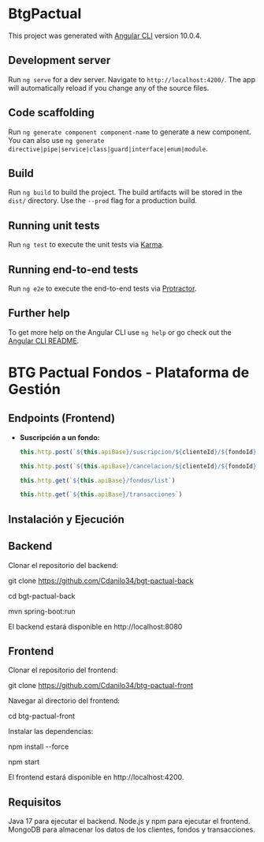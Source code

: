 # BtgPactual

This project was generated with [Angular CLI](https://github.com/angular/angular-cli) version 10.0.4.

## Development server

Run `ng serve` for a dev server. Navigate to `http://localhost:4200/`. The app will automatically reload if you change any of the source files.

## Code scaffolding

Run `ng generate component component-name` to generate a new component. You can also use `ng generate directive|pipe|service|class|guard|interface|enum|module`.

## Build

Run `ng build` to build the project. The build artifacts will be stored in the `dist/` directory. Use the `--prod` flag for a production build.

## Running unit tests

Run `ng test` to execute the unit tests via [Karma](https://karma-runner.github.io).

## Running end-to-end tests

Run `ng e2e` to execute the end-to-end tests via [Protractor](http://www.protractortest.org/).

## Further help

To get more help on the Angular CLI use `ng help` or go check out the [Angular CLI README](https://github.com/angular/angular-cli/blob/master/README.md).

# BTG Pactual Fondos - Plataforma de Gestión

## Endpoints (Frontend)

- **Suscripción a un fondo:**

  ```typescript
  this.http.post(`${this.apiBase}/suscripcion/${clienteId}/${fondoId}`, {})

  this.http.post(`${this.apiBase}/cancelacion/${clienteId}/${fondoId}`, {})

  this.http.get(`${this.apiBase}/fondos/list`)

  this.http.get(`${this.apiBase}/transacciones`)

## Instalación y Ejecución
 ## Backend
 Clonar el repositorio del backend:

 git clone https://github.com/Cdanilo34/bgt-pactual-back

 cd bgt-pactual-back

 mvn spring-boot:run

El backend estará disponible en http://localhost:8080

## Frontend
Clonar el repositorio del frontend:

git clone https://github.com/Cdanilo34/btg-pactual-front

Navegar al directorio del frontend:

cd btg-pactual-front

Instalar las dependencias:

npm install --force

npm start

El frontend estará disponible en http://localhost:4200.

## Requisitos
Java 17 para ejecutar el backend.
Node.js y npm para ejecutar el frontend.
MongoDB para almacenar los datos de los clientes, fondos y transacciones.